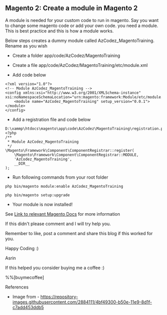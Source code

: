 ## Magento 2: Create a module in Magento 2

A module is needed for your custom code to run in magento. Say you want to change some magento code or add your own code. you need a module. This is best practice and this is how a module works. 

Below steps creates a dummy module called AzCodez_MagentoTraining. Rename as you wish

- Create a folder app/code/AzCodez/MagentoTraining 

- Create a file app/code/AzCodez/MagentoTraining/etc/module.xml

- Add code below

```
<?xml version="1.0"?>
<!-- Module AzCodez_MagentoTraining -->
<config xmlns:xsi="http://www.w3.org/2001/XMLSchema-instance" xsi:noNamespaceSchemaLocation="urn:magento:framework:Module/etc/module.xsd">
    <module name="AzCodez_MagentoTraining" setup_version="0.0.1"></module>
</config>
```

- Add a registration file and code below

```
D:\xammp\htdocs\magento\app\code\AzCodez\MagentoTraining\registration.php
<?php
/**
 * Module AzCodez_MagentoTraining
 */
\Magento\Framework\Component\ComponentRegistrar::register(
    \Magento\Framework\Component\ComponentRegistrar::MODULE,
    'AzCodez_MagentoTraining',
    __DIR__
);
```

- Run following commands from your root folder

```
php bin/magento module:enable AzCodez_MagentoTraining
```
```
php bin/magento setup:upgrade 
```
- Your module is now installed!

See [Link to relevant Magento Docs](https://devdocs.magento.com/videos/fundamentals/create-a-new-module/) for more information

If this didn't please comment and I will try help you.

Remember to like, post a comment and share this blog if this worked for you.

Happy Coding :)

Asrin

If this helped you consider buying me a coffee :)

%%[buymecoffee]

References

- Image from - https://repository-images.githubusercontent.com/2884111/4bf49300-b50e-11e9-8d1f-c7add453ddb5
